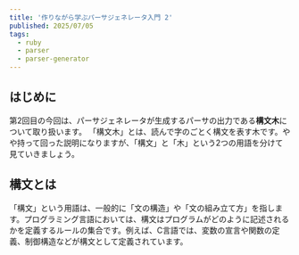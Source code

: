 ```yaml
---
title: '作りながら学ぶパーサジェネレータ入門 2'
published: 2025/07/05
tags:
  - ruby
  - parser
  - parser-generator
---
```


## はじめに

第2回目の今回は、パーサジェネレータが生成するパーサの出力である**構文木**について取り扱います。
「構文木」とは、読んで字のごとく構文を表す木です。やや持って回った説明になりますが、「構文」と「木」という2つの用語を分けて見ていきましょう。

## 構文とは

「構文」という用語は、一般的に「文の構造」や「文の組み立て方」を指します。プログラミング言語においては、構文はプログラムがどのように記述されるかを定義するルールの集合です。例えば、C言語では、変数の宣言や関数の定義、制御構造などが構文として定義されています。
